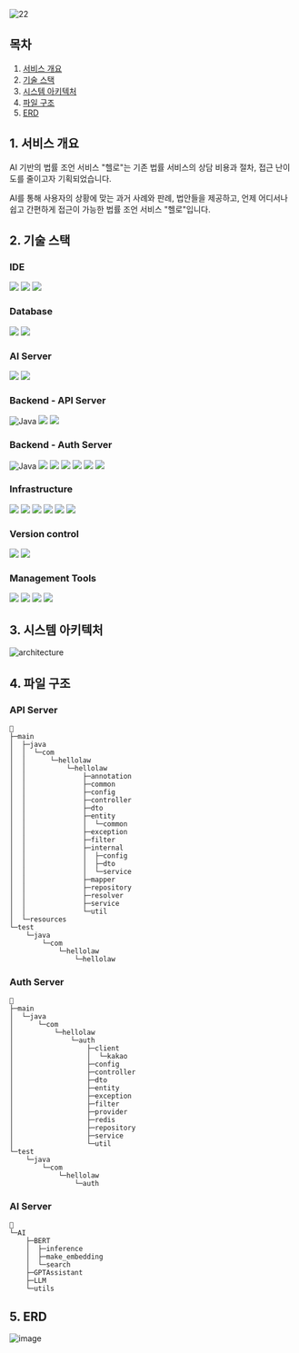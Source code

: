 ![22](https://github.com/Torres-09/hellolaw/assets/76430979/9aceb087-e23a-4fdd-bd14-8abc58c5313a)

## 목차
1. [서비스 개요](#1-서비스-개요)
2. [기술 스택](#2-기술-스택)
3. [시스템 아키텍처](#3-시스템-아키텍처)
4. [파일 구조](#4-파일-구조)
5. [ERD](#5-erd)

## 1. 서비스 개요

AI 기반의 법률 조언 서비스 "헬로"는 기존 법률 서비스의 상담 비용과 절차, 접근 난이도를 줄이고자 기획되었습니다. 

AI를 통해 사용자의 상황에 맞는 과거 사례와 판례, 법안들을 제공하고, 언제 어디서나 쉽고 간편하게 접근이 가능한 법률 조언 서비스 "헬로"입니다.

## 2. 기술 스택

### IDE
<img src="https://img.shields.io/badge/intellij idea-000000?style=for-the-badge&logo=intellij idea&logoColor=white">
<img src="https://img.shields.io/badge/visual studio code-007ACC?style=for-the-badge&logo=visualstudiocode&logoColor=white">
<img src="https://img.shields.io/badge/pycharm-143?style=for-the-badge&logo=pycharm&logoColor=black&color=black&labelColor=green">

### Database
<img src="https://img.shields.io/badge/mysql 5.6-4479A1?style=for-the-badge&logo=mysql&logoColor=white">
<img src="https://img.shields.io/badge/redis 7.2.4-%23DD0031.svg?style=for-the-badge&logo=redis&logoColor=white">

### AI Server
<img src="https://img.shields.io/badge/python 3.12.0-3670A0?style=for-the-badge&logo=python&logoColor=ffdd54">
<img src="https://img.shields.io/badge/FastAPI-005571?style=for-the-badge&logo=fastapi">

### Backend - API Server
![Java](https://img.shields.io/badge/java17-%23ED8B00.svg?style=for-the-badge&logo=openjdk&logoColor=white)
<img src="https://img.shields.io/badge/spring boot 3.2.5-6DB33F?style=for-the-badge&logo=spring boot&logoColor=white">
<img src="https://img.shields.io/badge/Spring Data JPA-6DB33F?style=for-the-badge&logo=hibernate&logoColor=white">

### Backend - Auth Server
![Java](https://img.shields.io/badge/java17-%23ED8B00.svg?style=for-the-badge&logo=openjdk&logoColor=white)
<img src="https://img.shields.io/badge/spring boot 3.2.5-6DB33F?style=for-the-badge&logo=spring boot&logoColor=white">
<img src="https://img.shields.io/badge/spring webflux-6DB33F?style=for-the-badge&logo=spring boot&logoColor=white">
<img src="https://img.shields.io/badge/spring security-6DB33F?style=for-the-badge&logo=spring security&logoColor=white">
<img src="https://img.shields.io/badge/Spring Data JPA-6DB33F?style=for-the-badge&logo=hibernate&logoColor=white">
<img src="https://img.shields.io/badge/Spring Cloud Gateway-6DB33F?style=for-the-badge&logoColor=white">
<img src="https://img.shields.io/badge/JWT 0.8.0-000000?style=for-the-badge&logo=jsonwebtokens&logoColor=FFFFFF">

### Infrastructure
<img src="https://img.shields.io/badge/jenkins-D24939?style=for-the-badge&logo=jenkins&logoColor=white">
<img src="https://img.shields.io/badge/docker-2496ED?style=for-the-badge&logo=docker&logoColor=white">
<img src="https://img.shields.io/badge/aws ec2-FF9900?style=for-the-badge&logo=amazon ec2&logoColor=white">
<img src="https://img.shields.io/badge/eks-58ACFA?style=for-the-badge&logo=Amazon%20EKS&logoColor=white">
<img src="https://img.shields.io/badge/k8s-326CE5?style=for-the-badge&logo=Kubernetes&logoColor=white">
<img src="https://img.shields.io/badge/fluentd-0E83C8?style=for-the-badge&logo=Fluentd&logoColor=white">

### Version control
<img src="https://img.shields.io/badge/git-F05032?style=for-the-badge&logo=git&logoColor=white">
<img src="https://img.shields.io/badge/gitlab-FC6D26?style=for-the-badge&logo=gitlab&logoColor=white">


### Management Tools
<img src="https://img.shields.io/badge/jira software-0052CC?style=for-the-badge&logo=jira software&logoColor=white">
<img src="https://img.shields.io/badge/mattermost-0058CC?style=for-the-badge&logo=mattermost&logoColor=white">
<img src="https://img.shields.io/badge/notion-000000?style=for-the-badge&logo=notion&logoColor=white">
<img src="https://img.shields.io/badge/figma-F24E1E?style=for-the-badge&logo=figma&logoColor=white">


## 3. 시스템 아키텍처
![architecture](https://github.com/Torres-09/hellolaw/assets/76430979/494c58fc-8b0b-40ad-ab8d-ff779e824887)

## 4. 파일 구조

### API Server
```
📁
├─main
│  ├─java
│  │  └─com
│  │      └─hellolaw
│  │          └─hellolaw
│  │              ├─annotation
│  │              ├─common
│  │              ├─config
│  │              ├─controller
│  │              ├─dto
│  │              ├─entity
│  │              │  └─common
│  │              ├─exception
│  │              ├─filter
│  │              ├─internal
│  │              │  ├─config
│  │              │  ├─dto
│  │              │  └─service
│  │              ├─mapper
│  │              ├─repository
│  │              ├─resolver
│  │              ├─service
│  │              └─util
│  └─resources
└─test
    └─java
        └─com
            └─hellolaw
                └─hellolaw
```

### Auth Server
```
📁
├─main
│  └─java
│      └─com
│          └─hellolaw
│              └─auth
│                  ├─client
│                  │  └─kakao
│                  ├─config
│                  ├─controller
│                  ├─dto
│                  ├─entity
│                  ├─exception
│                  ├─filter
│                  ├─provider
│                  ├─redis
│                  ├─repository
│                  ├─service
│                  └─util
└─test
    └─java
        └─com
            └─hellolaw
                └─auth
```

### AI Server
```
📁
└─AI
    ├─BERT
    │  ├─inference
    │  ├─make_embedding
    │  └─search
    ├─GPTAssistant
    ├─LLM
    └─utils
```

## 5. ERD
![image](https://github.com/Torres-09/hellolaw/assets/76430979/686bf430-0a42-4324-ae4d-97b5e558eb3c)